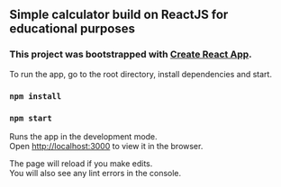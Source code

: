 ## Simple calculator build on ReactJS for educational purposes
### This project was bootstrapped with [Create React App](https://github.com/facebook/create-react-app).
To run the app, go to the root directory, install dependencies and start.
### `npm install`
### `npm start`

Runs the app in the development mode.<br>
Open [http://localhost:3000](http://localhost:3000) to view it in the browser.

The page will reload if you make edits.<br>
You will also see any lint errors in the console.
